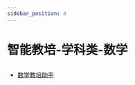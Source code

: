 ```yaml
---
sidebar_position: 4
---
```


# 智能教培-学科类-数学
## 

* [数学教培助手](https://chat.openai.com/g/g-ZwpvqePUN-shu-xue-jiao-pei-zhu-shou)